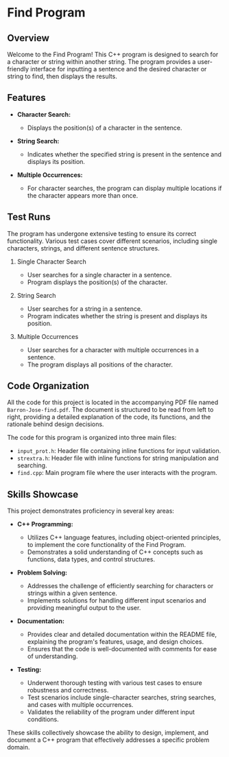 # Find Program

## Overview

Welcome to the Find Program! This C++ program is designed to search for a character or string within another string. The program provides a user-friendly interface for inputting a sentence and the desired character or string to find, then displays the results.

## Features

- **Character Search:**
  - Displays the position(s) of a character in the sentence.

- **String Search:**
  - Indicates whether the specified string is present in the sentence and displays its position.

- **Multiple Occurrences:**
  - For character searches, the program can display multiple locations if the character appears more than once.

## Test Runs

The program has undergone extensive testing to ensure its correct functionality. Various test cases cover different scenarios, including single characters, strings, and different sentence structures.

1. Single Character Search
   - User searches for a single character in a sentence.
   - Program displays the position(s) of the character.

2. String Search
   - User searches for a string in a sentence.
   - Program indicates whether the string is present and displays its position.

3. Multiple Occurrences
   - User searches for a character with multiple occurrences in a sentence.
   - The program displays all positions of the character.

## Code Organization

All the code for this project is located in the accompanying PDF file named `Barron-Jose-find.pdf`. The document is structured to be read from left to right, providing a detailed explanation of the code, 
its functions, and the rationale behind design decisions.

The code for this program is organized into three main files:

- `input_prot.h`: Header file containing inline functions for input validation.
- `strextra.h`: Header file with inline functions for string manipulation and searching.
- `find.cpp`: Main program file where the user interacts with the program.

## Skills Showcase

This project demonstrates proficiency in several key areas:

- **C++ Programming:**
  - Utilizes C++ language features, including object-oriented principles, to implement the core functionality of the Find Program.
  - Demonstrates a solid understanding of C++ concepts such as functions, data types, and control structures.

- **Problem Solving:**
  - Addresses the challenge of efficiently searching for characters or strings within a given sentence.
  - Implements solutions for handling different input scenarios and providing meaningful output to the user.

- **Documentation:**
  - Provides clear and detailed documentation within the README file, explaining the program's features, usage, and design choices.
  - Ensures that the code is well-documented with comments for ease of understanding.

- **Testing:**
  - Underwent thorough testing with various test cases to ensure robustness and correctness.
  - Test scenarios include single-character searches, string searches, and cases with multiple occurrences.
  - Validates the reliability of the program under different input conditions.

These skills collectively showcase the ability to design, implement, and document a C++ program that effectively addresses a specific problem domain.



